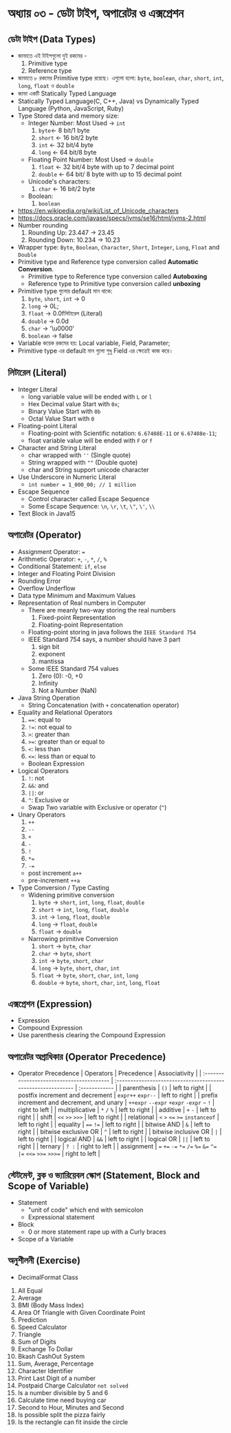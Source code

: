 # অধ্যায় ০৩ - ডেটা টাইপ, অপারেটর ও এক্সপ্রেশন

## ডেটা টাইপ (Data Types)

- জাভাতে এই টাইপগুলো দুই রকমের -
  1. Primitive type
  2. Reference type
- জাভাতে ৮ রকমের Primitive type রয়েছে। এগুলো হলো: `byte`, `boolean`, `char`, `short`, `int`, `long`, `float` ও `double`
- জাভা একটি Statically Typed Language
- Statically Typed Language(C, C++, Java) vs Dynamically Typed Language (Python, JavaScript, Ruby)
- Type Stored data and memory size:
  - Integer Number: Most Used -> `int`
    1. `byte`<- 8 bit/1 byte
    2. `short` <- 16 bit/2 byte
    3. `int` <- 32 bit/4 byte
    4. `long` <- 64 bit/8 byte
  - Floating Point Number: Most Used -> `double`
    1. `float` <- 32 bit/4 byte with up to 7 decimal point
    2. `double` <- 64 bit/ 8 byte with up to 15 decimal point
  - Unicode's characters:
    1. `char` <- 16 bit/2 byte
  - Boolean:
    1. `boolean`
- https://en.wikipedia.org/wiki/List_of_Unicode_characters
- https://docs.oracle.com/javase/specs/jvms/se16/html/jvms-2.html
- Number rounding
  1. Rounding Up: 23.447 -> 23.45
  2. Rounding Down: 10.234 -> 10.23
- Wrapper type: `Byte`, `Boolean`, `Character`, `Short`, `Integer`, `Long`, `Float` and `Double`
- Primitive type and Reference type conversion called **Automatic Conversion**.
  - Primitive type to Reference type conversion called **Autoboxing**
  - Reference type to Primitive type conversion called **unboxing**
- Primitive type গুলোর default মান থাকে:
  1. `byte`, `short`, `int` -> 0
  2. `long` -> 0L;
  3. `float` -> 0.0fলিটারেল (Literal)
  4. `double` -> 0.0d
  5. `char` -> '\u0000'
  6. `boolean` -> false
- Variable কয়েক রকমের হয়: Local variable, Field, Parameter;
- Primitive type এর default মান গুলো শুধু Field এর ক্ষেত্রেই কাজ করে।

## লিটারেল (Literal)

- Integer Literal
  - long variable value will be ended with `L` or `l`
  - Hex Decimal value Start with `0x`;
  - Binary Value Start with `0b`
  - Octal Value Start with `0`
- Floating-point Literal
  - Floating-point with Scientific notation: `6.67408E-11` or `6.67408e-11`;
  - float variable value will be ended with `F` or `f`
- Character and String Literal
  - char wrapped with `''` (Single quote)
  - String wrapped with `""` (Double quote)
  - char and String support unicode character
- Use Underscore in Numeric Literal
  - `int number = 1_000_00; // 1 million`
- Escape Sequence
  - Control character called Escape Sequence
  - Some Escape Sequence: `\n`, `\r`, `\t`, `\"`, `\'`, `\\`
- Text Block in Java15

## অপারেটর (Operator)

- Assignment Operator: `=`
- Arithmetic Operator: `+`, `-`, `*`, `/`, `%`
- Conditional Statement: `if`, `else`
- Integer and Floating Point Division
- Rounding Error
- Overflow Underflow
- Data type Minimum and Maximum Values
- Representation of Real numbers in Computer
  - There are meanly two-way storing the real numbers
    1. Fixed-point Representation
    2. Floating-point Representation
  - Floating-point storing in java follows the `IEEE Standard 754`
  - IEEE Standard 754 says, a number should have 3 part
    1. sign bit
    2. exponent
    3. mantissa
  - Some IEEE Standard 754 values
    1. Zero (0): -0, +0
    2. Infinity
    3. Not a Number (NaN)
- Java String Operation
  - String Concatenation (with `+` concatenation operator)
- Equality and Relational Operators
  1. `==`: equal to
  2. `!=`: not equal to
  3. `>`: greater than
  4. `>=`: greater than or equal to
  5. `<`: less than
  6. `<=`: less than or equal to
  - Boolean Expression
- Logical Operators
  1. `!`: not
  2. `&&`: and
  3. `||`: or
  4. `^`: Exclusive or
  - Swap Two variable with Exclusive or operator (`^`)
- Unary Operators
  1. `++`
  2. `--`
  3. `+`
  4. `-`
  5. `!`
  6. `*=`
  7. `-=`
  - post increment `a++`
  - pre-increment `++a`
- Type Conversion / Type Casting
  - Widening primitive conversion
    1. `byte` -> `short`, `int`, `long`, `float`, `double`
    2. `short` -> `int`, `long`, `float`, `double`
    3. `int` -> `long`, `float`, `double`
    4. `long` -> `float`, `double`
    5. `float` -> `double`
  - Narrowing primitive Conversion
    1. `short` -> `byte`, `char`
    2. `char` -> `byte`, `short`
    3. `int` -> `byte`, `short`, `char`
    4. `long` -> `byte`, `short`, `char`, `int`
    5. `float` -> `byte`, `short`, `char`, `int`, `long`
    6. `double` -> `byte`, `short`, `char`, `int`, `long`, `float`

## এক্সপ্রেশন (Expression)

- Expression
- Compound Expression
- Use parenthesis clearing the Compound Expression

## অপারেটর অগ্রাধিকার (Operator Precedence)

- Operator Precedence
  | Operators | Precedence | Associativity |
  | :---------------------------------------- | :----------------------------------------------------------- | :------------ |
  | parenthesis | `()` | left to right |
  | postfix increment and decrement | `expr++` `expr--` | left to right |
  | prefix increment and decrement, and unary | `++expr` `--expr` `+expr` `-expr` `~` `!` | right to left |
  | multiplicative | `*` `/` `%` | left to right |
  | additive | `+` `-` | left to right |
  | shift | `<<` `>>` `>>>` | left to right |
  | relational | `<` `>` `<=` `>=` `instanceof` | left to right |
  | equality | `==` `!=` | left to right |
  | bitwise AND | `&` | left to right |
  | bitwise exclusive OR | `^` | left to right |
  | bitwise inclusive OR | `|` | left to right |
  | logical AND | `&&` | left to right |
  | logical OR | `||` | left to right |
  | ternary | `? :` | right to left |
  | assignment | `=` `+=` `-=` `*=` `/=` `%=` `&=` `^=` `|=` `<<=` `>>=` `>>>=` | right to left |

## স্টেটমেন্ট, ব্লক ও ভ্যারিয়েবল স্কোপ (Statement, Block and Scope of Variable)

- Statement
  - "unit of code" which end with semicolon
  - Expressional statement
- Block
  - 0 or more statement rape up with a Curly braces
- Scope of a Variable

## অনুশীলনী (Exercise)

- DecimalFormat Class

1. All Equal
2. Average
3. BMI (Body Mass Index)
4. Area Of Triangle with Given Coordinate Point
5. Prediction
6. Speed Calculator
7. Triangle
8. Sum of Digits
9. Exchange To Dollar
10. Bkash CashOut System
11. Sum, Average, Percentage
12. Character Identifier
13. Print Last Digit of a number
14. Postpaid Charge Calculator `not solved`
15. Is a number divisible by 5 and 6
16. Calculate time need buying car
17. Second to Hour, Minutes and Second
18. Is possible split the pizza fairly
19. Is the rectangle can fit inside the circle
